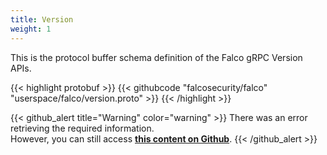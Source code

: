 ```yaml
---
title: Version
weight: 1
---
```


This is the protocol buffer schema definition of the Falco gRPC Version APIs.

{{< highlight protobuf >}}
{{< githubcode "falcosecurity/falco" "userspace/falco/version.proto" >}}
{{< /highlight >}}

{{< github_alert title="Warning" color="warning" >}}
There was an error retrieving the required information.<br>
However, you can still access [**this content on Github**](https://github.com/falcosecurity/falco/blob/master/userspace/falco/version.proto).
{{< /github_alert >}}
